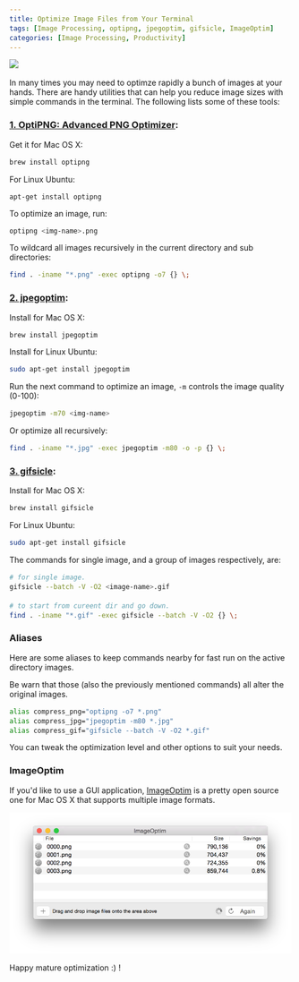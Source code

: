 ```yaml
---
title: Optimize Image Files from Your Terminal
tags: [Image Processing, optipng, jpegoptim, gifsicle, ImageOptim]
categories: [Image Processing, Productivity]
---
```


<img src="{{ site.baseurl_root }}/public/images/opt-img.jpg" class="post-image resize-md center-image" />

In many times you may need to optimze rapidly a bunch of images at your hands. There are handy utilities that can help you reduce image sizes with simple commands in the terminal. The following lists some of these tools:

### [1. OptiPNG: Advanced PNG Optimizer](http://optipng.sourceforge.net/):

Get it for Mac OS X:

```sh
brew install optipng
```

For Linux Ubuntu:

```shell
apt-get install optipng
```

To optimize an image, run:

```sh
optipng <img-name>.png
```

<!-- post-excerpt -->

To wildcard all images recursively in the current directory and sub directories:

```sh
find . -iname "*.png" -exec optipng -o7 {} \;
```

### [2. jpegoptim](https://github.com/tjko/jpegoptim):

Install for Mac OS X:

```sh
brew install jpegoptim
```

Install for Linux Ubuntu:

```sh
sudo apt-get install jpegoptim
```

Run the next command to optimize an image, `-m` controls the image quality (0-100):

```sh
jpegoptim -m70 <img-name>
```

Or optimize all recursively:

```sh
find . -iname "*.jpg" -exec jpegoptim -m80 -o -p {} \;
```

### [3. gifsicle](https://www.lcdf.org/gifsicle/):

Install for Mac OS X:

```sh
brew install gifsicle
```

For Linux Ubuntu:

```sh
sudo apt-get install gifsicle
```

The commands for single image, and a group of images respectively, are:

```sh
# for single image.
gifsicle --batch -V -O2 <image-name>.gif

# to start from cureent dir and go down.
find . -iname "*.gif" -exec gifsicle --batch -V -O2 {} \;
```

### **Aliases**

Here are some aliases to keep commands nearby for fast run on the active directory images.

Be warn that those (also the previously mentioned commands) all alter the original images.

```sh
alias compress_png="optipng -o7 *.png"
alias compress_jpg="jpegoptim -m80 *.jpg"
alias compress_gif="gifsicle --batch -V -O2 *.gif"
```

You can tweak the optimization level and other options to suit your needs.

### **ImageOptim**

If you'd like to use a GUI application, [ImageOptim](https://imageoptim.com/mac) is a pretty open source one for Mac OS X that supports multiple image formats.

![ImageOptim Screen Shot](/public/images/imageoptim.png)

Happy mature optimization :) !
